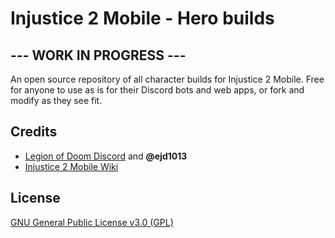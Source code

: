 # Injustice 2 Mobile - Hero builds

## --- WORK IN PROGRESS ---

An open source repository of all character builds for Injustice 2 Mobile. Free for anyone to use as is for their Discord bots and web apps, or fork and modify as they see fit.

## Credits

-  [Legion of Doom Discord](https://discord.gg/eXmxRWa2) and **@ejd1013**
-  [Injustice 2 Mobile Wiki](https://injustice-2-mobile.fandom.com/wiki/Injustice_2_Mobile_Wiki)

## License

[GNU General Public License v3.0 (GPL)](LICENSE.md)
